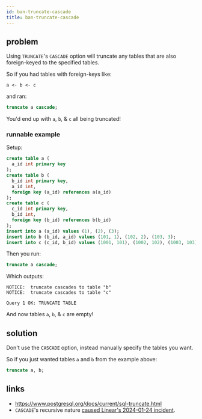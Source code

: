 ```yaml
---
id: ban-truncate-cascade
title: ban-truncate-cascade
---
```


## problem

Using `TRUNCATE`'s `CASCADE` option will truncate any tables that are also foreign-keyed to the specified tables.

So if you had tables with foreign-keys like:

```
a <- b <- c
```

and ran:

```sql
truncate a cascade;
```

You'd end up with `a`, `b`, & `c` all being truncated!

### runnable example

Setup:

```sql
create table a (
  a_id int primary key
);
create table b (
  b_id int primary key,
  a_id int,
  foreign key (a_id) references a(a_id)
);
create table c (
  c_id int primary key,
  b_id int,
  foreign key (b_id) references b(b_id)
);
insert into a (a_id) values (1), (2), (3);
insert into b (b_id, a_id) values (101, 1), (102, 2), (103, 3);
insert into c (c_id, b_id) values (1001, 101), (1002, 102), (1003, 103);
```

Then you run:

```sql
truncate a cascade;
```

Which outputs:

```text
NOTICE:  truncate cascades to table "b"
NOTICE:  truncate cascades to table "c"

Query 1 OK: TRUNCATE TABLE
```

And now tables `a`, `b`, & `c` are empty!

## solution

Don't use the `CASCADE` option, instead manually specify the tables you want.

So if you just wanted tables `a` and `b` from the example above:

```sql
truncate a, b;
```

## links

- https://www.postgresql.org/docs/current/sql-truncate.html
- `CASCADE`'s recursive nature [caused Linear's 2024-01-24 incident](https://linear.app/blog/linear-incident-on-jan-24th-2024).
